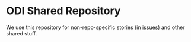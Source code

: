 # ODI Shared Repository

We use this repository for non-repo-specific stories (in [issues](https://github.com/theodi/shared/issues)) and other shared stuff.
